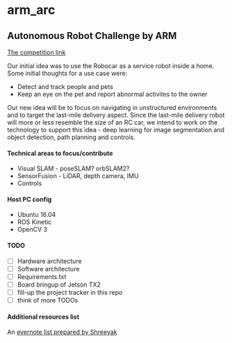 # arm_arc
Autonomous Robot Challenge by ARM
---
[The competition link](https://www.hackster.io/contests/arm2018?utm_source=Hackster.io+newsletter&utm_campaign=69561dbd6c-EMAIL_CAMPAIGN_2017_07_26_COPY_01&utm_medium=email&utm_term=0_6ff81e3e5b-69561dbd6c-140201145&mc_cid=69561dbd6c&mc_eid=3722fd7a10)

Our initial idea was to use the Robocar as a service robot inside a home.  
Some initial thoughts for a use case were:
* Detect and track people and pets
* Keep an eye on the pet and report abnormal activites to the owner
  
Our new idea will be to focus on navigating in unstructured environments and to target the last-mile delivery aspect. Since the last-mile delivery robot will more or less resemble the size of an RC car, we intend to work on the technology to support this idea - deep learning for image segmentation and object detection, path planning and controls.
  

#### Technical areas to focus/contribute
- Visual SLAM - poseSLAM? orbSLAM2?
- SensorFusion - LiDAR, depth camera, IMU
- Controls 

#### Host PC config
- Ubuntu 16.04
- ROS Kinetic
- OpenCV 3

#### TODO
- [ ] Hardware architecture
- [ ] Software architecture
- [ ] Requirements.txt
- [ ] Board bringup of Jetson TX2
- [ ] fill-up the project tracker in this repo
- [ ] think of more TODOs

#### Additional resources list
An [evernote list prepared by Shreeyak](https://www.evernote.com/shard/s4/sh/25b2b691-b425-44f2-a8ae-9060ea6e2579/000608dcb030e12102d6726a2211952d)
